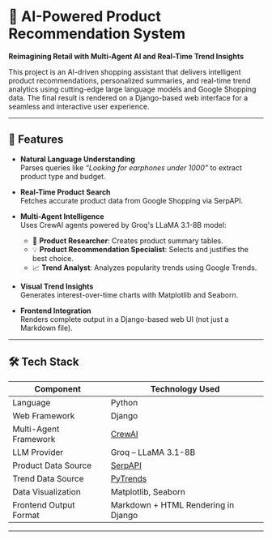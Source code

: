 # 🛒 AI-Powered Product Recommendation System

**Reimagining Retail with Multi-Agent AI and Real-Time Trend Insights**

This project is an AI-driven shopping assistant that delivers intelligent product recommendations, personalized summaries, and real-time trend analytics using cutting-edge large language models and Google Shopping data. The final result is rendered on a Django-based web interface for a seamless and interactive user experience.

---

## 🚀 Features

- **Natural Language Understanding**  
  Parses queries like _“Looking for earphones under 1000”_ to extract product type and budget.

- **Real-Time Product Search**  
  Fetches accurate product data from Google Shopping via SerpAPI.

- **Multi-Agent Intelligence**  
  Uses CrewAI agents powered by Groq's LLaMA 3.1-8B model:
  - 🧠 **Product Researcher**: Creates product summary tables.
  - 💡 **Product Recommendation Specialist**: Selects and justifies the best choice.
  - 📈 **Trend Analyst**: Analyzes popularity trends using Google Trends.

- **Visual Trend Insights**  
  Generates interest-over-time charts with Matplotlib and Seaborn.

- **Frontend Integration**  
  Renders complete output in a Django-based web UI (not just a Markdown file).

---

## 🛠️ Tech Stack

| Component                | Technology Used                      |
|--------------------------|--------------------------------------|
| Language                 | Python                               |
| Web Framework            | Django                               |
| Multi-Agent Framework    | [CrewAI](https://github.com/joaomdmoura/crewAI)         |
| LLM Provider             | Groq – LLaMA 3.1-8B                  |
| Product Data Source      | [SerpAPI](https://serpapi.com/)      |
| Trend Data Source        | [PyTrends](https://github.com/GeneralMills/pytrends)     |
| Data Visualization       | Matplotlib, Seaborn                  |
| Frontend Output Format   | Markdown + HTML Rendering in Django  |

---
